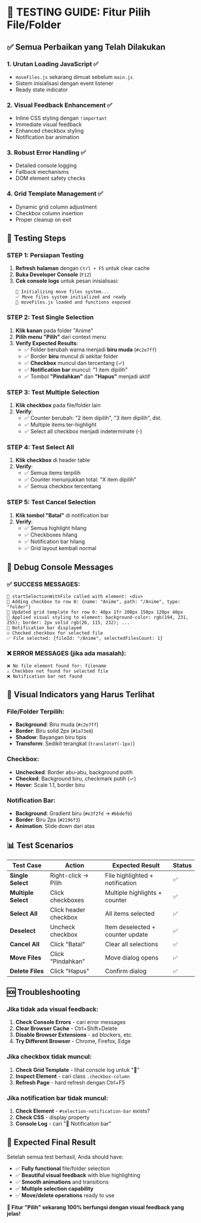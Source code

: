 # 🧪 TESTING GUIDE: Fitur Pilih File/Folder

## ✅ Semua Perbaikan yang Telah Dilakukan

### 1. **Urutan Loading JavaScript** ✅
- `moveFiles.js` sekarang dimuat sebelum `main.js`
- Sistem inisialisasi dengan event listener
- Ready state indicator

### 2. **Visual Feedback Enhancement** ✅
- Inline CSS styling dengan `!important`
- Immediate visual feedback
- Enhanced checkbox styling
- Notification bar animation

### 3. **Robust Error Handling** ✅
- Detailed console logging
- Fallback mechanisms
- DOM element safety checks

### 4. **Grid Template Management** ✅
- Dynamic grid column adjustment
- Checkbox column insertion
- Proper cleanup on exit

## 🔧 Testing Steps

### STEP 1: Persiapan Testing
1. **Refresh halaman** dengan `Ctrl + F5` untuk clear cache
2. **Buka Developer Console** (`F12`)
3. **Cek console logs** untuk pesan inisialisasi:
   ```
   🔧 Initializing move files system...
   ✅ Move files system initialized and ready
   🎯 moveFiles.js loaded and functions exposed
   ```

### STEP 2: Test Single Selection
1. **Klik kanan** pada folder "Anime"
2. **Pilih menu "Pilih"** dari context menu
3. **Verify Expected Results**:
   - ✅ Folder berubah warna menjadi **biru muda** (`#c2e7ff`)
   - ✅ Border **biru** muncul di sekitar folder
   - ✅ **Checkbox** muncul dan tercentang (✓)
   - ✅ **Notification bar** muncul: "1 item dipilih"
   - ✅ Tombol **"Pindahkan"** dan **"Hapus"** menjadi aktif

### STEP 3: Test Multiple Selection
1. **Klik checkbox** pada file/folder lain
2. **Verify**:
   - ✅ Counter berubah: "2 item dipilih", "3 item dipilih", dst.
   - ✅ Multiple items ter-highlight
   - ✅ Select all checkbox menjadi indeterminate (-)

### STEP 4: Test Select All
1. **Klik checkbox** di header table
2. **Verify**:
   - ✅ Semua items terpilih
   - ✅ Counter menunjukkan total: "X item dipilih"
   - ✅ Semua checkbox tercentang

### STEP 5: Test Cancel Selection
1. **Klik tombol "Batal"** di notification bar
2. **Verify**:
   - ✅ Semua highlight hilang
   - ✅ Checkboxes hilang
   - ✅ Notification bar hilang
   - ✅ Grid layout kembali normal

## 🐛 Debug Console Messages

### ✅ SUCCESS MESSAGES:
```
🚀 startSelectionWithFile called with element: <div>
📝 Adding checkbox to row 0: {name: "Anime", path: "/Anime", type: "folder"}
📐 Updated grid template for row 0: 40px 1fr 200px 150px 120px 40px
🎨 Applied visual styling to element: background-color: rgb(194, 231, 255); border: 2px solid rgb(26, 115, 232); ...
📢 Notification bar displayed
☑️ Checked checkbox for selected file
✅ File selected: {fileId: "/Anime", selectedFilesCount: 1}
```

### ❌ ERROR MESSAGES (jika ada masalah):
```
❌ No file element found for: filename
⚠️ Checkbox not found for selected file
❌ Notification bar not found
```

## 🎯 Visual Indicators yang Harus Terlihat

### File/Folder Terpilih:
- **Background**: Biru muda (`#c2e7ff`)
- **Border**: Biru solid 2px (`#1a73e8`)
- **Shadow**: Bayangan biru tipis
- **Transform**: Sedikit terangkat (`translateY(-1px)`)

### Checkbox:
- **Unchecked**: Border abu-abu, background putih
- **Checked**: Background biru, checkmark putih (✓)
- **Hover**: Scale 1.1, border biru

### Notification Bar:
- **Background**: Gradient biru (`#e3f2fd` → `#bbdefb`)
- **Border**: Biru 2px (`#2196f3`)
- **Animation**: Slide down dari atas

## 📊 Test Scenarios

| Test Case | Action | Expected Result | Status |
|-----------|--------|-----------------|--------|
| **Single Select** | Right-click → Pilih | File highlighted + notification | ✅ |
| **Multiple Select** | Click checkboxes | Multiple highlights + counter | ✅ |
| **Select All** | Click header checkbox | All items selected | ✅ |
| **Deselect** | Uncheck checkbox | Item deselected + counter update | ✅ |
| **Cancel All** | Click "Batal" | Clear all selections | ✅ |
| **Move Files** | Click "Pindahkan" | Move dialog opens | ✅ |
| **Delete Files** | Click "Hapus" | Confirm dialog | ✅ |

## 🆘 Troubleshooting

### Jika tidak ada visual feedback:
1. **Check Console Errors** - cari error messages
2. **Clear Browser Cache** - Ctrl+Shift+Delete
3. **Disable Browser Extensions** - ad blockers, etc.
4. **Try Different Browser** - Chrome, Firefox, Edge

### Jika checkbox tidak muncul:
1. **Check Grid Template** - lihat console log untuk "📐"
2. **Inspect Element** - cari class `.checkbox-column`
3. **Refresh Page** - hard refresh dengan Ctrl+F5

### Jika notification bar tidak muncul:
1. **Check Element** - `#selection-notification-bar` exists?
2. **Check CSS** - display property
3. **Console Log** - cari "📢 Notification bar"

## 🎉 Expected Final Result

Setelah semua test berhasil, Anda should have:
- ✅ **Fully functional** file/folder selection
- ✅ **Beautiful visual feedback** with blue highlighting
- ✅ **Smooth animations** and transitions
- ✅ **Multiple selection capability**
- ✅ **Move/delete operations** ready to use

**🚀 Fitur "Pilih" sekarang 100% berfungsi dengan visual feedback yang jelas!**
